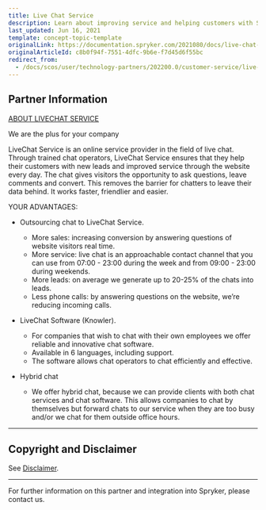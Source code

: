 ```yaml
---
title: Live Chat Service
description: Learn about improving service and helping customers with Spryker Partner Live Chat a perfect combination for your Spryker projects.
last_updated: Jun 16, 2021
template: concept-topic-template
originalLink: https://documentation.spryker.com/2021080/docs/live-chat-service
originalArticleId: c8b0f94f-7551-4dfc-9b6e-f7d45d6f55bc
redirect_from:
  - /docs/scos/user/technology-partners/202200.0/customer-service/live-chat-service.html
---
```


## Partner Information

[ABOUT LIVECHAT SERVICE](https://conversation24.de/)

We are the plus for your company

LiveChat Service is an online service provider in the field of live chat. Through trained chat
operators, LiveChat Service ensures that they help their customers with new leads and
improved service through the website every day. The chat gives visitors the opportunity to
ask questions, leave comments and convert. This removes the barrier for chatters to leave
their data behind. It works faster, friendlier and easier.

YOUR ADVANTAGES:

* Outsourcing chat to LiveChat Service.
  - More sales: increasing conversion by answering questions of website visitors
real time.
  - More service: live chat is an approachable contact channel that you can use
from 07:00 - 23:00 during the week and from 09:00 - 23:00 during weekends.
  - More leads: on average we generate up to 20-25% of the chats into leads.
  - Less phone calls: by answering questions on the website, we’re reducing
incoming calls.

* LiveChat Software (Knowler).
  - For companies that wish to chat with their own employees we offer reliable
and innovative chat software.
  - Available in 6 languages, including support.
  - The software allows chat operators to chat efficiently and effective.

* Hybrid chat
  - We offer hybrid chat, because we can provide clients with both chat services and chat software. This allows companies to chat by themselves but forward chats to our service when they are too busy and/or we chat for them outside office hours.

---

## Copyright and Disclaimer

See [Disclaimer](https://github.com/spryker/spryker-documentation).

---
For further information on this partner and integration into Spryker, please contact us.

<div class="hubspot-form js-hubspot-form" data-portal-id="2770802" data-form-id="163e11fb-e833-4638-86ae-a2ca4b929a41" id="hubspot-1"></div>
